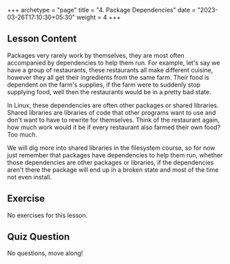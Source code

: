 +++
archetype = "page"
title = "4. Package Dependencies"
date = "2023-03-26T17:10:30+05:30"
weight = 4
+++

## Lesson Content

Packages very rarely work by themselves, they are most often accompanied by dependencies to help them run. For example, let's say we have a group of restaurants, these restaurants all make different cuisine, however they all get their ingredients from the same farm. Their food is dependent on the farm's supplies, if the farm were to suddenly stop supplying food, well then the restaurants would be in a pretty bad state. 

In Linux, these dependencies are often other packages or shared libraries. Shared libraries are libraries of code that other programs want to use and don't want to have to rewrite for themselves. Think of the restaurant again, how much work would it be if every restaurant also farmed their own food? Too much.

We will dig more into shared libraries in the filesystem course, so for now just remember that packages have dependencies to help them run, whether those dependencies are other packages or libraries, if the dependencies aren't there the package will end up in a broken state and most of the time not even install.

## Exercise

No exercises for this lesson.

## Quiz Question

No questions, move along!